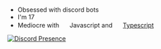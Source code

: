 # 
- Obsessed with discord bots
- I'm 17
- Mediocre with <img src="https://cdn.discordapp.com/emojis/1100077227368009859" width="16" height="16" /> Javascript and  <img src="https://cdn.discordapp.com/emojis/1100077201371709480" width="16" height="16" > [Typescript](https://www.typescriptlang.org/)

[![Discord Presence](https://lanyard.cnrad.dev/api/234061409875525632)](https://discord.com/users/234061409875525632?theme=light)
